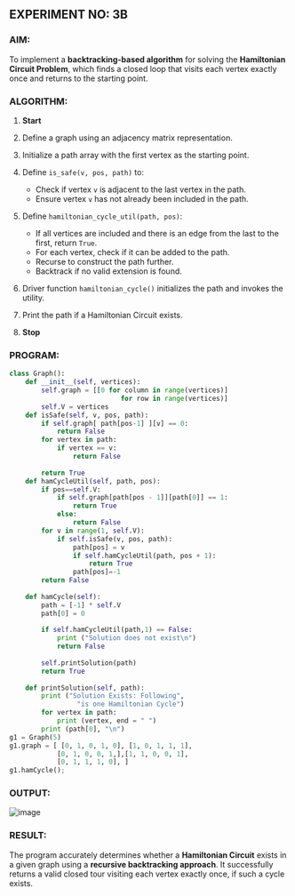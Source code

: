## **EXPERIMENT NO: 3B**

### **AIM:**

To implement a **backtracking-based algorithm** for solving the **Hamiltonian Circuit Problem**, which finds a closed loop that visits each vertex exactly once and returns to the starting point.



### **ALGORITHM:**

1. **Start**
2. Define a graph using an adjacency matrix representation.
3. Initialize a path array with the first vertex as the starting point.
4. Define `is_safe(v, pos, path)` to:

   * Check if vertex `v` is adjacent to the last vertex in the path.
   * Ensure vertex `v` has not already been included in the path.
5. Define `hamiltonian_cycle_util(path, pos)`:

   * If all vertices are included and there is an edge from the last to the first, return `True`.
   * For each vertex, check if it can be added to the path.
   * Recurse to construct the path further.
   * Backtrack if no valid extension is found.
6. Driver function `hamiltonian_cycle()` initializes the path and invokes the utility.
7. Print the path if a Hamiltonian Circuit exists.
8. **Stop**



### **PROGRAM:**

```python
class Graph():
    def __init__(self, vertices):
        self.graph = [[0 for column in range(vertices)]
                            for row in range(vertices)]
        self.V = vertices
    def isSafe(self, v, pos, path):
        if self.graph[ path[pos-1] ][v] == 0:
            return False
        for vertex in path:
            if vertex == v:
                return False
 
        return True
    def hamCycleUtil(self, path, pos):
        if pos==self.V:
            if self.graph[path[pos - 1]][path[0]] == 1:
                return True
            else:
                return False
        for v in range(1, self.V):
            if self.isSafe(v, pos, path):
                path[pos] = v
                if self.hamCycleUtil(path, pos + 1):
                    return True
                path[pos]=-1
        return False
 
    def hamCycle(self):
        path = [-1] * self.V
        path[0] = 0
 
        if self.hamCycleUtil(path,1) == False:
            print ("Solution does not exist\n")
            return False
 
        self.printSolution(path)
        return True
 
    def printSolution(self, path):
        print ("Solution Exists: Following",
                 "is one Hamiltonian Cycle")
        for vertex in path:
            print (vertex, end = " ")
        print (path[0], "\n")
g1 = Graph(5)
g1.graph = [ [0, 1, 0, 1, 0], [1, 0, 1, 1, 1],
            [0, 1, 0, 0, 1,],[1, 1, 0, 0, 1],
            [0, 1, 1, 1, 0], ]
g1.hamCycle();
```



### **OUTPUT:**

![image](https://github.com/user-attachments/assets/59d1edf3-266b-4321-9bce-444ccf1e4aee)




### **RESULT:**

The program accurately determines whether a **Hamiltonian Circuit** exists in a given graph using a **recursive backtracking approach**. It successfully returns a valid closed tour visiting each vertex exactly once, if such a cycle exists.

